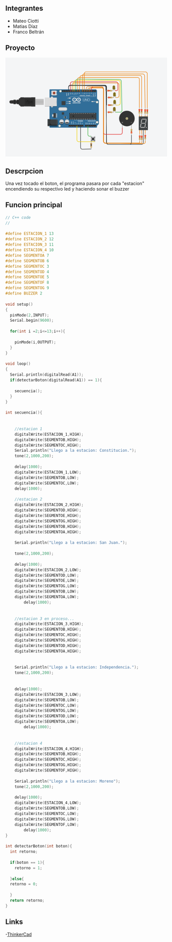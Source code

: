 ## Integrantes
- Mateo Ciotti
- Matias Díaz
- Franco Beltrán

## Proyecto

<img src="https://github.com/0Mateciotti/SPD-Jodo-2/blob/main/Jodo%202/Imagenes/adasd.PNG?raw=true" width="800"/>

## Descrpcion
Una vez tocado el boton, el programa pasara por cada "estacion" encendiendo su respectivo led y haciendo sonar el buzzer


## Funcion principal

~~~ C (lenguaje en el que esta escrito)
// C++ code
//

#define ESTACION_1 13
#define ESTACION_2 12
#define ESTACION_3 11
#define ESTACION_4 10
#define SEGMENTOA 7
#define SEGMENTOB 6
#define SEGMENTOC 3
#define SEGMENTOD 4
#define SEGMENTOE 5
#define SEGMENTOF 8
#define SEGMENTOG 9
#define BUZZER 2

void setup()
{
  pinMode(2,INPUT);
  Serial.begin(9600);
  
  for(int i =2;i<=13;i++){
  
  	pinMode(i,OUTPUT);	
  } 
}

void loop()
{	
  Serial.println(digitalRead(A1));
  if(detectarBoton(digitalRead(A1)) == 1){
  
    secuencia();
  }	
}	

int secuencia(){
	
  
  	//estacion 1
	digitalWrite(ESTACION_1,HIGH);
	digitalWrite(SEGMENTOB,HIGH);
  	digitalWrite(SEGMENTOC,HIGH);
  	Serial.println("Llego a la estacion: Constitucion.");
  	tone(2,1000,200);
	    	
  	delay(1000);
  	digitalWrite(ESTACION_1,LOW);
  	digitalWrite(SEGMENTOB,LOW);
  	digitalWrite(SEGMENTOC,LOW);
	delay(1000);
  
  	//estacion 2
  	digitalWrite(ESTACION_2,HIGH);
	digitalWrite(SEGMENTOD,HIGH);
  	digitalWrite(SEGMENTOE,HIGH);
  	digitalWrite(SEGMENTOG,HIGH);
  	digitalWrite(SEGMENTOB,HIGH);
 	digitalWrite(SEGMENTOA,HIGH);
  
  	Serial.println("Llego a la estacion: San Juan.");
  
  	tone(2,1000,200);
  
  	delay(1000);
  	digitalWrite(ESTACION_2,LOW);
	digitalWrite(SEGMENTOD,LOW);
  	digitalWrite(SEGMENTOE,LOW);
  	digitalWrite(SEGMENTOG,LOW);
  	digitalWrite(SEGMENTOB,LOW);
 	digitalWrite(SEGMENTOA,LOW);
        delay(1000);
  
  
  	//estacion 3 en proceso...
 	digitalWrite(ESTACION_3,HIGH);
	digitalWrite(SEGMENTOB,HIGH);
  	digitalWrite(SEGMENTOC,HIGH);
  	digitalWrite(SEGMENTOG,HIGH);
  	digitalWrite(SEGMENTOD,HIGH);
  	digitalWrite(SEGMENTOA,HIGH);
  	
  	
  	Serial.println("Llego a la estacion: Independencia.");
  	tone(2,1000,200);
  		
  
  	delay(1000);
  	digitalWrite(ESTACION_3,LOW);
	digitalWrite(SEGMENTOB,LOW);
  	digitalWrite(SEGMENTOC,LOW);
  	digitalWrite(SEGMENTOG,LOW);
  	digitalWrite(SEGMENTOD,LOW);
  	digitalWrite(SEGMENTOA,LOW);
        delay(1000);
  	
	
  	//estacion 4
 	digitalWrite(ESTACION_4,HIGH);
	digitalWrite(SEGMENTOB,HIGH);
  	digitalWrite(SEGMENTOC,HIGH);
  	digitalWrite(SEGMENTOG,HIGH);
  	digitalWrite(SEGMENTOF,HIGH); 	
  
  	Serial.println("Llego a la estacion: Moreno");
  	tone(2,1000,200);	
  
  	delay(1000);
  	digitalWrite(ESTACION_4,LOW);
	digitalWrite(SEGMENTOB,LOW);
  	digitalWrite(SEGMENTOC,LOW);
  	digitalWrite(SEGMENTOG,LOW);
  	digitalWrite(SEGMENTOF,LOW);
        delay(1000);
}

int detectarBoton(int boton){
  int retorno;
  
  if(boton == 1){
  	retorno = 1;
  
  }else{
  retorno = 0;
   
  }
  return retorno;
}
~~~

## Links
-[ThinkerCad](https://www.tinkercad.com/things/7pXPCxyjQpk-dojo-2/editel?sharecode=IQytHxrYL692Wkem_FyFjY2PSjNzhZThaxvCZEPInLU)
